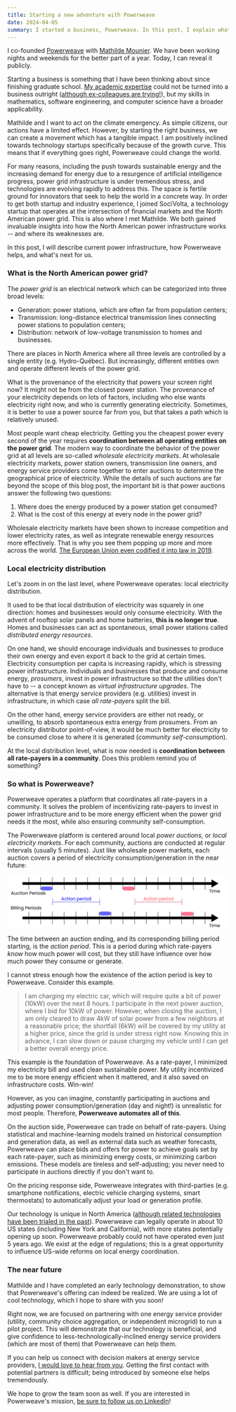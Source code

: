 ```yaml
---
title: Starting a new adventure with Powerweave
date: 2024-04-05
summary: I started a business, Powerweave. In this post, I explain what Powerweave is and why it is important to me.
---
```


I co-founded [Powerweave](https://powerweave.io) with [Mathilde Mounier](https://www.linkedin.com/in/mathilde-mounier-005320170/). We have been working nights and weekends for the better part of a year. Today, I can reveal it publicly.

Starting a business is something that I have been thinking about since finishing graduate school. [My academic expertise](/about.html) could not be turned into a business outright ([although ex-colleagues are trying!](https://www.linkedin.com/company/e-ray-scientific-inc/)), but my skills in mathematics, software engineering, and computer science have a broader applicability.

Mathilde and I want to act on the climate emergency. As simple citizens, our actions have a limited effect. However, by starting the right business, we can create a movement which has a tangible impact. I am positively inclined towards technology startups specifically because of the growth curve. This means that if everything goes right, Powerweave could change the world.

For many reasons, including the push towards sustainable energy and the increasing demand for energy due to a resurgence of artificial intelligence progress, power grid infrastructure is under tremendous stress, and technologies are evolving rapidly to address this. The space is fertile ground for innovators that seek to help the world in a concrete way. 
In order to get both startup and industry experience, I joined SocïVolta, a technology startup that operates at the intersection of financial markets and the North American power grid. This is also where I met Mathilde. We both gained invaluable insights into how the North American power infrastructure works -- and where its weaknesses are.

In this post, I will describe current power infrastructure, how Powerweave helps, and what's next for us.

### What is the North American power grid?

The *power grid* is an electrical network which can be categorized into three broad levels:

* Generation: power stations, which are often far from population centers;
* Transmission: long-distance electrical transmission lines connecting power stations to population centers;
* Distribution: network of low-voltage transmission to homes and businesses.

There are places in North America where all three levels are controlled by a single entity (e.g. Hydro-Québec). But increasingly, different entities own and operate different levels of the power grid.

What is the provenance of the electricity that powers your screen right now? It might not be from the closest power station. The provenance of your electricity depends on lots of factors, including who else wants electricity right now, and who is currently generating electricity. Sometimes, it is better to use a power source far from you, but that takes a path which is relatively unused.

Most people want cheap electricity. Getting you the cheapest power every second of the year requires **coordination between all operating entities on the power grid**. The modern way to coordinate the behavior of the power grid at all levels are so-called *wholesale electricity markets*. At wholesale electricity markets, power station owners, transmission line owners, and energy service providers come together to enter auctions to determine the geographical price of electricity. While the details of such auctions are far beyond the scope of this blog post, the important bit is that power auctions answer the following two questions:

1. Where does the energy produced by a power station get consumed?
2. What is the cost of this energy at every node in the power grid?

Wholesale electricity markets have been shown to increase competition and lower electricity rates, as well as integrate renewable energy resources more effectively. That is why you see them popping up more and more across the world. [The European Union even codified it into law in 2019](https://energy.ec.europa.eu/topics/markets-and-consumers/market-legislation/electricity-market-design_en).

### Local electricity distribution

Let's zoom in on the last level, where Powerweave operates: local electricity distribution.

It used to be that local distribution of electricity was squarely in one direction: homes and businesses would only consume electricity. With the advent of rooftop solar panels and home batteries, **this is no longer true**. Homes and businesses can act as spontaneous, small power stations called *distributed energy resources*.

On one hand, we should encourage individuals and businesses to produce their own energy and even export it back to the grid at certain times. Electricity consumption per capita is increasing rapidly, which is stressing power infrastructure. Individuals and businesses that produce and consume energy, *prosumers*, invest in power infrastructure so that the utilities don't have to -- a concept known as *virtual infrastructure upgrades*. The alternative is that energy service providers (e.g. utilities) invest in infrastructure, in which case *all rate-payers* split the bill.

On the other hand, energy service providers are either not ready, or unwilling, to absorb spontaneous extra energy from prosumers. From an electricity distributor point-of-view, it would be much better for electricity to be consumed close to where it is generated (*community self-consumption*).

At the local distribution level, what is now needed is **coordination between all rate-payers in a community**. Does this problem remind you of something?

### So what is Powerweave?

Powerweave operates a platform that coordinates all rate-payers in a community. It solves the problem of incentivizing rate-payers to invest in power infrastructure and to be more energy efficient when the power grid needs it the most, while also ensuring community self-consumption.

The Powerweave platform is centered around local *power auctions*, or *local electricity markets*. For each community, auctions are conducted at regular intervals (usually 5 minutes). Just like wholesale power markets, each auction covers a period of electricity consumption/generation in the near future:

![](/images/powerweave-launch/pw-auction-structure.png)

The time between an auction ending, and its corresponding billing period starting, is the *action period*. This is a period during which rate-payers *know* how much power will cost, but they still have influence over how much power they consume or generate.

I cannot stress enough how the existence of the action period is key to Powerweave. Consider this example. 

> I am charging my electric car, which will require quite a bit of power (10kW) over the next 8 hours. I participate in the next power auction, where I bid for 10kW of power. However, when closing the auction, I am only cleared to draw 4kW of solar power from a few neighbors at a reasonable price; the shortfall (6kW) will be covered by my utility at a higher price, since the grid is under stress right now. Knowing this in advance, I can slow down or pause charging my vehicle until I can get a better overall energy price.

This example is the foundation of Powerweave. As a rate-payer, I minimized my electricity bill and used clean sustainable power. My utility incentivized me to be more energy efficient when it mattered, and it also saved on infrastructure costs. Win-win!

However, as you can imagine, constantly participating in auctions and adjusting power consumption/generation (day and night!) is unrealistic for most people. Therefore, **Powerweave automates all of this**.

On the auction side, Powerweave can trade on behalf of rate-payers. Using statistical and machine-learning models trained on historical consumption and generation data, as well as external data such as weather forecasts, Powerweave can place bids and offers for power to achieve goals set by each rate-payer, such as minimizing energy costs, or minimizing carbon emissions. These models are tireless and self-adjusting; you never need to participate in auctions directly if you don't want to.

On the pricing response side, Powerweave integrates with third-parties (e.g. smartphone notifications, electric vehicle charging systems, smart thermostats) to automatically adjust your load or generation profile.

Our technology is unique in North America ([although related technologies have been trialed in the past](https://www.brooklyn.energy/)). Powerweave can legally operate in about 10 US states (including New York and California), with more states potentially opening up soon. Powerweave probably could not have operated even just 5 years ago. We exist at the edge of regulations; this is a great opportunity to influence US-wide reforms on local energy coordination.

### The near future

Mathilde and I have completed an early technology demonstration, to show that Powerweave's offering can indeed be realized. We are using a lot of cool technology, which I hope to share with you soon!

Right now, we are focused on partnering with one energy service provider (utility, community choice aggregation, or independent microgrid) to run a pilot project. This will demonstrate that our technology is beneficial, and give confidence to less-technologically-inclined energy service providers (which are most of them) that Powerweave can help them.

If you can help us connect with decision makers at energy service providers, [I would love to hear from you](mailto:laurent@powerweave.io). Getting the first contact with potential partners is difficult; being introduced by someone else helps tremendously.

We hope to grow the team soon as well. If you are interested in Powerweave's mission, [be sure to follow us on LinkedIn](https://www.linkedin.com/company/powerweaveinc)!